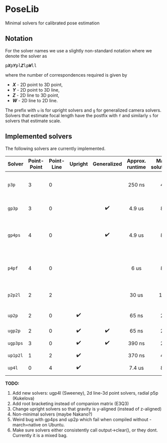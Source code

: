 # PoseLib
Minimal solvers for calibrated pose estimation

## Notation
For the solver names we use a slightly non-standard notation where we denote the solver as

<pre>
p<b><i>X</i></b>p<b><i>Y</i></b>pl<b><i>Z</i></b>lp<b><i>W</i></b>ll
</pre>

where the number of correspondences required is given by
* <b><i>X</i></b> - 2D point to 3D point,
* <b><i>Y</i></b> - 2D point to 3D line,
* <b><i>Z</i></b> - 2D line to 3D point,
* <b><i>W</i></b> - 2D line to 2D line.

The prefix with `u` is for upright solvers and  `g` for generalized camera solvers. Solvers that estimate focal length have the postfix with `f` and similarly `s` for solvers that estimate scale.

## Implemented solvers
The following solvers are currently implemented.

| Solver | Point-Point | Point-Line | Upright | Generalized | Approx. runtime | Max. solutions | Comment |
| --- | --- | --- | :---: | :---: | :---: | :---: | --- |
| `p3p` | 3 | 0 |  |  | 250 ns | 4 | Persson and Nordberg, LambdaTwist (ECCV18) |
| `gp3p` | 3 | 0 |  | :heavy_check_mark:  | 4.9 us | 8 | Kukelova et al., E3Q3 (CVPR16) |
| `gp4ps` | 4 | 0 |  | :heavy_check_mark: | 4.9 us | 8 | Unknown scale.<br> Kukelova et al., E3Q3 (CVPR16) |
| `p4pf` | 4 | 0 |  |  | 6 us | 8 | Unknown focal length.<br> Kukelova et al., E3Q3 (CVPR16) |
| `p2p2l` | 2 | 2 |  |  | 30 us | 16 | Josephson et al. (CVPR07) |
| `up2p` | 2 | 0 | :heavy_check_mark: |  | 65 ns | 2 | Kukelova et al. (ACCV10) |
| `ugp2p` | 2 | 0 | :heavy_check_mark: | :heavy_check_mark: | 65 ns | 2 |  |
| `ugp3ps` | 3 | 0 | :heavy_check_mark: | :heavy_check_mark: | 390 ns | 2 | Unknown scale. |
| `up1p2l` | 1 | 2 | :heavy_check_mark: |  | 370 ns | 4 |  |
| `up4l` | 0 | 4 | :heavy_check_mark: |  | 7.4 us | 8 | Sweeney et al. (3DV14) |


**TODO:**
1. Add new solvers: ugp4l (Sweeney), 2d line-3d point solvers, radial p5p (Kukelova)
2. Add root bracketing instead of companion matrix (E3Q3)
3. Change upright solvers so that gravity is y-aligned (instead of z-aligned)
4. Non-minimal solvers (maybe Nakano?)
5. Weird bug with gp4ps and up2p which fail when compiled without -march=native on Ubuntu.
6. Make sure solvers either consistently call output->clear(), or they dont. Currently it is a mixed bag.
